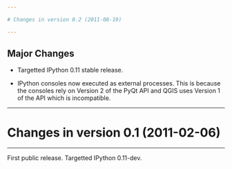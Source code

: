 ```yaml
---

# Changes in version 0.2 (2011-08-19)

---
```


## Major Changes

  - Targetted IPython 0.11 stable release.

  - IPython consoles now executed as external processes. This is because the
    consoles rely on Version 2 of the PyQt API and QGIS uses Version 1 of the
    API which is incompatible.


---

# Changes in version 0.1 (2011-02-06)

---

First public release. Targetted IPython 0.11-dev.

